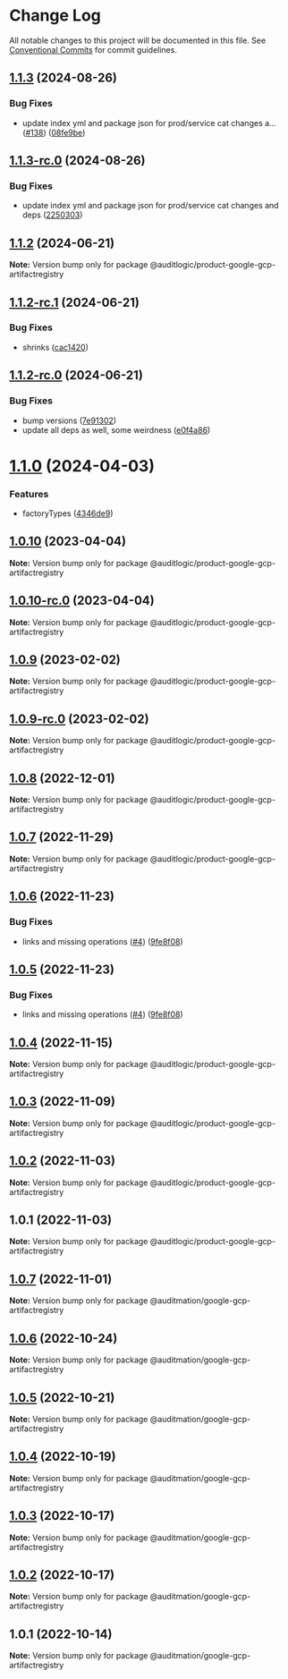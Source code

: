# Change Log

All notable changes to this project will be documented in this file.
See [Conventional Commits](https://conventionalcommits.org) for commit guidelines.

## [1.1.3](https://github.com/auditlogic/product/compare/@auditlogic/product-google-gcp-artifactregistry@1.1.2...@auditlogic/product-google-gcp-artifactregistry@1.1.3) (2024-08-26)


### Bug Fixes

* update index yml and package json for prod/service cat changes a… ([#138](https://github.com/auditlogic/product/issues/138)) ([08fe9be](https://github.com/auditlogic/product/commit/08fe9beb1c8457462a19bc69caa02e6212d97e1a))





## [1.1.3-rc.0](https://github.com/auditlogic/product/compare/@auditlogic/product-google-gcp-artifactregistry@1.1.2...@auditlogic/product-google-gcp-artifactregistry@1.1.3-rc.0) (2024-08-26)


### Bug Fixes

* update index yml and package json for prod/service cat changes and deps ([2250303](https://github.com/auditlogic/product/commit/225030363a363608240135b7ebed386b28f01e4b))





## [1.1.2](https://github.com/auditlogic/product/compare/@auditlogic/product-google-gcp-artifactregistry@1.1.2-rc.1...@auditlogic/product-google-gcp-artifactregistry@1.1.2) (2024-06-21)

**Note:** Version bump only for package @auditlogic/product-google-gcp-artifactregistry





## [1.1.2-rc.1](https://github.com/auditlogic/product/compare/@auditlogic/product-google-gcp-artifactregistry@1.1.2-rc.0...@auditlogic/product-google-gcp-artifactregistry@1.1.2-rc.1) (2024-06-21)


### Bug Fixes

* shrinks ([cac1420](https://github.com/auditlogic/product/commit/cac14200fefcd8183ab69fe89a47bd3f70f563e9))





## [1.1.2-rc.0](https://github.com/auditlogic/product/compare/@auditlogic/product-google-gcp-artifactregistry@1.1.0...@auditlogic/product-google-gcp-artifactregistry@1.1.2-rc.0) (2024-06-21)


### Bug Fixes

* bump versions ([7e91302](https://github.com/auditlogic/product/commit/7e913023b8b312150ed7762c32fbbe616be71de5))
* update all deps as well, some weirdness ([e0f4a86](https://github.com/auditlogic/product/commit/e0f4a864714e2d3de6bbf3da014d5312fe53be2f))





# [1.1.0](https://github.com/auditlogic/product/compare/@auditlogic/product-google-gcp-artifactregistry@1.0.10...@auditlogic/product-google-gcp-artifactregistry@1.1.0) (2024-04-03)


### Features

* factoryTypes ([4346de9](https://github.com/auditlogic/product/commit/4346de92693aee892fccf725338ffc7b80ab182b))





## [1.0.10](https://github.com/auditlogic/product/compare/@auditlogic/product-google-gcp-artifactregistry@1.0.9...@auditlogic/product-google-gcp-artifactregistry@1.0.10) (2023-04-04)

**Note:** Version bump only for package @auditlogic/product-google-gcp-artifactregistry





## [1.0.10-rc.0](https://github.com/auditlogic/product/compare/@auditlogic/product-google-gcp-artifactregistry@1.0.9...@auditlogic/product-google-gcp-artifactregistry@1.0.10-rc.0) (2023-04-04)

**Note:** Version bump only for package @auditlogic/product-google-gcp-artifactregistry





## [1.0.9](https://github.com/auditlogic/product/compare/@auditlogic/product-google-gcp-artifactregistry@1.0.8...@auditlogic/product-google-gcp-artifactregistry@1.0.9) (2023-02-02)

**Note:** Version bump only for package @auditlogic/product-google-gcp-artifactregistry





## [1.0.9-rc.0](https://github.com/auditlogic/product/compare/@auditlogic/product-google-gcp-artifactregistry@1.0.8...@auditlogic/product-google-gcp-artifactregistry@1.0.9-rc.0) (2023-02-02)

**Note:** Version bump only for package @auditlogic/product-google-gcp-artifactregistry





## [1.0.8](https://github.com/auditlogic/product/compare/@auditlogic/product-google-gcp-artifactregistry@1.0.7...@auditlogic/product-google-gcp-artifactregistry@1.0.8) (2022-12-01)

**Note:** Version bump only for package @auditlogic/product-google-gcp-artifactregistry





## [1.0.7](https://github.com/auditlogic/product/compare/@auditlogic/product-google-gcp-artifactregistry@1.0.6...@auditlogic/product-google-gcp-artifactregistry@1.0.7) (2022-11-29)

**Note:** Version bump only for package @auditlogic/product-google-gcp-artifactregistry





## [1.0.6](https://github.com/auditlogic/product/compare/@auditlogic/product-google-gcp-artifactregistry@1.0.4...@auditlogic/product-google-gcp-artifactregistry@1.0.6) (2022-11-23)


### Bug Fixes

* links and missing operations ([#4](https://github.com/auditlogic/product/issues/4)) ([9fe8f08](https://github.com/auditlogic/product/commit/9fe8f08fe7c57fdb79f991ac35bd6ac2e7dcad38))





## [1.0.5](https://github.com/auditlogic/product/compare/@auditlogic/product-google-gcp-artifactregistry@1.0.4...@auditlogic/product-google-gcp-artifactregistry@1.0.5) (2022-11-23)


### Bug Fixes

* links and missing operations ([#4](https://github.com/auditlogic/product/issues/4)) ([9fe8f08](https://github.com/auditlogic/product/commit/9fe8f08fe7c57fdb79f991ac35bd6ac2e7dcad38))





## [1.0.4](https://github.com/auditlogic/product/compare/@auditlogic/product-google-gcp-artifactregistry@1.0.3...@auditlogic/product-google-gcp-artifactregistry@1.0.4) (2022-11-15)

**Note:** Version bump only for package @auditlogic/product-google-gcp-artifactregistry





## [1.0.3](https://github.com/auditlogic/product/compare/@auditlogic/product-google-gcp-artifactregistry@1.0.2...@auditlogic/product-google-gcp-artifactregistry@1.0.3) (2022-11-09)

**Note:** Version bump only for package @auditlogic/product-google-gcp-artifactregistry





## [1.0.2](https://github.com/auditlogic/product/compare/@auditlogic/product-google-gcp-artifactregistry@1.0.1...@auditlogic/product-google-gcp-artifactregistry@1.0.2) (2022-11-03)

**Note:** Version bump only for package @auditlogic/product-google-gcp-artifactregistry





## 1.0.1 (2022-11-03)

**Note:** Version bump only for package @auditlogic/product-google-gcp-artifactregistry





## [1.0.7](https://github.com/auditmation/store-content/compare/@auditmation/google-gcp-artifactregistry@1.0.6...@auditmation/google-gcp-artifactregistry@1.0.7) (2022-11-01)

**Note:** Version bump only for package @auditmation/google-gcp-artifactregistry





## [1.0.6](https://github.com/auditmation/store-content/compare/@auditmation/google-gcp-artifactregistry@1.0.5...@auditmation/google-gcp-artifactregistry@1.0.6) (2022-10-24)

**Note:** Version bump only for package @auditmation/google-gcp-artifactregistry





## [1.0.5](https://github.com/auditmation/store-content/compare/@auditmation/google-gcp-artifactregistry@1.0.4...@auditmation/google-gcp-artifactregistry@1.0.5) (2022-10-21)

**Note:** Version bump only for package @auditmation/google-gcp-artifactregistry





## [1.0.4](https://github.com/auditmation/store-content/compare/@auditmation/google-gcp-artifactregistry@1.0.3...@auditmation/google-gcp-artifactregistry@1.0.4) (2022-10-19)

**Note:** Version bump only for package @auditmation/google-gcp-artifactregistry





## [1.0.3](https://github.com/auditmation/store-content/compare/@auditmation/google-gcp-artifactregistry@1.0.2...@auditmation/google-gcp-artifactregistry@1.0.3) (2022-10-17)

**Note:** Version bump only for package @auditmation/google-gcp-artifactregistry





## [1.0.2](https://github.com/auditmation/store-content/compare/@auditmation/google-gcp-artifactregistry@1.0.1...@auditmation/google-gcp-artifactregistry@1.0.2) (2022-10-17)

**Note:** Version bump only for package @auditmation/google-gcp-artifactregistry





## 1.0.1 (2022-10-14)

**Note:** Version bump only for package @auditmation/google-gcp-artifactregistry
